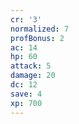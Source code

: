 ```yaml
---
cr: '3'
normalized: 7
profBonus: 2
ac: 14
hp: 60
attack: 5
damage: 20
dc: 12
save: 4
xp: 700
---
```

